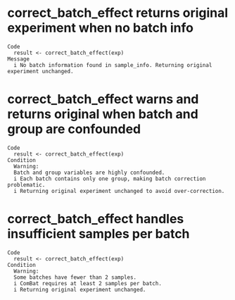 # correct_batch_effect returns original experiment when no batch info

    Code
      result <- correct_batch_effect(exp)
    Message
      i No batch information found in sample_info. Returning original experiment unchanged.

# correct_batch_effect warns and returns original when batch and group are confounded

    Code
      result <- correct_batch_effect(exp)
    Condition
      Warning:
      Batch and group variables are highly confounded.
      i Each batch contains only one group, making batch correction problematic.
      i Returning original experiment unchanged to avoid over-correction.

# correct_batch_effect handles insufficient samples per batch

    Code
      result <- correct_batch_effect(exp)
    Condition
      Warning:
      Some batches have fewer than 2 samples.
      i ComBat requires at least 2 samples per batch.
      i Returning original experiment unchanged.

